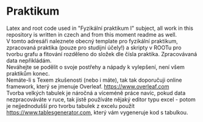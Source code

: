 # Praktikum
Latex and root code used in "Fyzikální praktikum I" subject, all work in this repository is written in czech and from this moment readme as well. <br />
V tomto adresáři naleznete obecný template pro fyzikální praktikum, zpracovaná praktika (pouze pro studijní účely!) a skripty v ROOTu pro tvorbu grafu a fitování rozděleno do složek dle čísla praktika. Zpracovávaná data nepřikládám. <br />
Neváhejte se podělit o svoje postřehy a nápady k vylepšení, není všem praktikům konec. <br />
Nemáte-li s Texem zkušenosti (nebo i máte), tak tak doporučuji online framework, který se jmenuje Overleaf. https://www.overleaf.com <br />
Tvorba velkých tabulek je náročná a víceméně práce navíc, pokud data nezpracováváte v ruce, tak jistě používáte nějaký editor typu excel - potom je nejjednodušší pro tvorbu tabulek z excelu použít https://www.tablesgenerator.com, který vám vygeneruje kod s tabulkou. <br />
